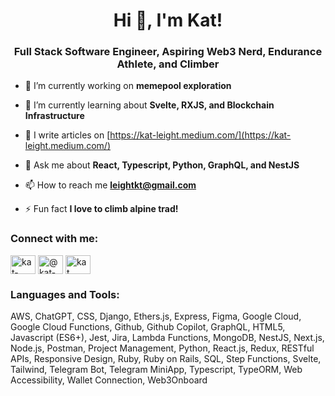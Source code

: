 <h1 align="center">Hi 👋, I'm Kat!</h1>
<h3 align="center">Full Stack Software Engineer, Aspiring Web3 Nerd, Endurance Athlete, and Climber</h3>

- 🔭 I’m currently working on **memepool exploration**

- 🌱 I’m currently learning about **Svelte, RXJS, and Blockchain Infrastructure**

- 📝 I write articles on [https://kat-leight.medium.com/](https://kat-leight.medium.com/)

- 💬 Ask me about **React, Typescript, Python, GraphQL, and NestJS**

- 📫 How to reach me **leightkt@gmail.com**

- ⚡ Fun fact **I love to climb alpine trad!**

<h3 align="left">Connect with me:</h3>
<p style=align="left">
<a href="https://linkedin.com/in/kat-leight" target="blank"><img align="center" src="https://www.maryville.edu/wp-content/uploads/2015/11/Linkedin-logo-1-550x550-300x300.png" alt="kat-leight" height="30" width="40" /></a>
<a href="https://medium.com/@kat-leight" target="blank"><img align="center" src="https://miro.medium.com/max/3416/1*5NKHQDjC1cUC441HTejxuQ.png" alt="@kat-leight" height="30" width="40" /></a>
<a href="https://www.youtube.com/c/kat leight" target="blank"><img align="center" src="https://i.pinimg.com/originals/31/23/9a/31239a2f70e4f8e4e3263fafb00ace1c.png" alt="kat leight" height="30" width="40" /></a>
</p>

<h3 align="left">Languages and Tools:</h3>
<p>AWS, ChatGPT, CSS, Django, Ethers.js, Express, Figma, Google Cloud, Google Cloud Functions, Github, Github Copilot, GraphQL, HTML5, Javascript (ES6+), Jest, Jira, Lambda Functions, MongoDB, NestJS, Next.js, Node.js, Postman, Project Management, Python, React.js, Redux, RESTful APIs, Responsive Design, Ruby, Ruby on Rails, SQL, Step Functions, Svelte, Tailwind, Telegram Bot, Telegram MiniApp, Typescript, TypeORM, Web Accessibility, Wallet Connection, Web3Onboard</p>

